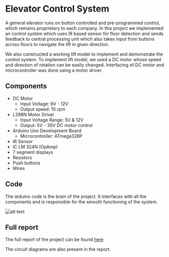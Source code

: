 # Elevator Control System

A general elevator runs on button controlled and pre-programmed control, which remains proprietary to each company. In this project we implemented an control system which uses IR based sensor for floor detection and sends feedback to central processing unit which also takes input from buttons across floors to navigate the lift in given direction. 

We also constructed a working lift model to implement and demonstrate the control system. To implement lift model, we used a DC motor whose speed and direction of rotation can be easily changed. Interfacing of DC motor and microcontroller was done using a motor driver. 

## Components

  - DC Motor
    - Input Voltage: 6V - 12V
    - Output speed: 10 rpm
  - L298N Motor Driver
    - Input Voltage Range: 5V & 12V
    - Output: 5V - 35V DC motor control
  - Arduino Uno Development Board
    - Microcontroller: ATmega328P
  - IR Sensor
  - IC LM 324N (OpAmp)
  - 7 segment displays
  - Resistors
  - Push buttons
  - Wires

## Code

The arduino code is the brain of the project. It interfaces with all the components and is responsible for the smooth functioning of the system. 



![alt text]()

## Full report
The full report of the project can be found [here](https://docs.google.com/document/d/1aA0ZLCcFmAyb32sND_6Gx3rNGVcZOni7nwd56n91Dns/edit?usp=sharing)

The circuit diagrams are also present in the report.

